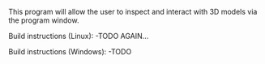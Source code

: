 This program will allow the user to inspect and interact with 3D models via the program window.  

Build instructions (Linux):
	-TODO AGAIN...

Build instructions (Windows):
	-TODO
